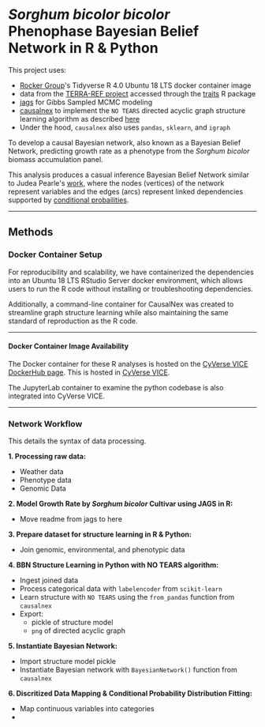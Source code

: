# *Sorghum bicolor bicolor* Phenophase Bayesian Belief Network in R & Python

This project uses:

  - [Rocker Group](https://github.com/rocker-org)'s Tidyverse R 4.0 Ubuntu 18 LTS docker container image
  - data from the [TERRA-REF project](https://www.terraref.org/) accessed through the [traits](https://docs.ropensci.org/traits/) R package
  - [jags](https://mcmc-jags.sourceforge.io/) for Gibbs Sampled MCMC modeling
  - [causalnex](https://causalnex.readthedocs.io/en/latest/) to implement the `NO TEARS` directed acyclic graph structure learning algorithm as described [here](https://github.com/xunzheng/notears)
  - Under the hood, `causalnex` also uses `pandas`, `sklearn`, and `igraph`

To develop a causal Bayesian network, also known as a Bayesian Belief Network,  predicting growth rate as a phenotype from the  *Sorghum bicolor* biomass accumulation panel.

This analysis produces a casual inference Bayesian Belief Network similar to Judea Pearle's [work](https://escholarship.org/content/qt53n4f34m/qt53n4f34m.pdf), where the nodes (vertices) of the network represent variables and the edges (arcs) represent linked dependencies supported by [conditional probailities](https://en.wikipedia.org/wiki/Conditional_probability#:~:text=In%20probability%20theory%2C%20conditional%20probability,or%20evidence%20has%20already%20occurred).


---


## Methods


### Docker Container Setup

For reproducibility and scalability, we have containerized the dependencies into an Ubuntu 18 LTS RStudio Server docker environment, which allows users to run the R code without installing or troubleshooting dependencies.

Additionally, a command-line container for CausalNex was created to streamline graph structure learning while also maintaining the same standard of reproduction as the R code.

---

#### Docker Container Image Availability

The Docker container for these R analyses is hosted on the [CyVerse VICE DockerHub page](https://hub.docker.com/repository/docker/cyversevice/rstudio-bayes-cpu). This is hosted in [CyVerse VICE](https://de2.cyverse.org/). 

The JupyterLab container to examine the python codebase is also integrated into CyVerse VICE.


---

### Network Workflow

This details the syntax of data processing. 

**1. Processing raw data:**
  - Weather data
  - Phenotype data
  - Genomic Data

**2. Model Growth Rate by *Sorghum bicolor* Cultivar using JAGS in R:**
  - Move readme from jags to here
 
**3. Prepare dataset for structure learning in R & Python:**
  - Join genomic, environmental, and phenotypic data

**4. BBN Structure Learning in Python with NO TEARS algorithm:**
  - Ingest joined data
  - Process categorical data with `labelencoder` from `scikit-learn`
  - Learn structure with `NO TEARS` using the `from_pandas` function from `causalnex`
  - Export:
    - pickle of structure model
    - `png` of directed acyclic graph

**5. Instantiate Bayesian Network:**
  - Import structure model pickle
  - Instantiate Bayesian network with `BayesianNetwork()` function from `causalnex`

**6. Discritized Data Mapping & Conditional Probability Distribution Fitting:**
  - Map continuous variables into categories
  - 

